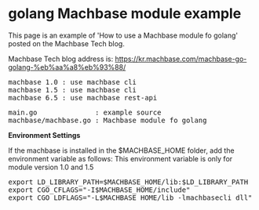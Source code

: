 # golang Machbase module example

This page is an example of 'How to use a Machbase module fo golang' posted on the Machbase Tech blog.

Machbase Tech blog address is: https://kr.machbase.com/machbase-go-golang-%eb%aa%a8%eb%93%88/

<pre>
machbase 1.0 : use machbase cli
machbase 1.5 : use machbase cli 
machbase 6.5 : use machbase rest-api
</pre>

<pre>
main.go              : example source
machbase/machbase.go : Machbase module fo golang
</pre>

<b>Environment Settings</b>

If the machbase is installed in the $MACHBASE_HOME folder, add the environment variable as follows:
This environment variable is only for module version 1.0 and 1.5
<pre>
export LD_LIBRARY_PATH=$MACHBASE_HOME/lib:$LD_LIBRARY_PATH
export CGO_CFLAGS="-I$MACHBASE_HOME/include"
export CGO_LDFLAGS="-L$MACHBASE_HOME/lib -lmachbasecli_dll"
</pre>
